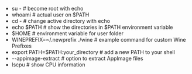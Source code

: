 - su - # become root with echo
- whoami # actual user on $PATH
- cd - # change active directory with echo
- echo $PATH # show the directories in $PATH environment variable
- $HOME # environment variable for user folder
- WINEPREFIX=~/.newprefix ./wine # example command for custom Wine Prefixes
- export PATH=$PATH:your_directory # add a new PATH to your shell
- --appimage-extract # option to extract AppImage files
- lscpu # show CPU information
